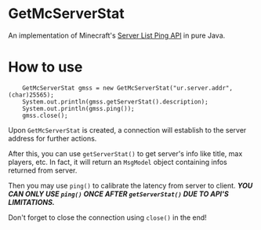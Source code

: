 # GetMcServerStat

An implementation of Minecraft's [Server List Ping API](https://wiki.vg/Server_List_Ping) in pure Java.

# How to use

        GetMcServerStat gmss = new GetMcServerStat("ur.server.addr", (char)25565);
        System.out.println(gmss.getServerStat().description);
        System.out.println(gmss.ping());
        gmss.close();

Upon `GetMcServerStat` is created, a connection will establish to the server address for further actions.

After this, you can use `getServerStat()` to get server's info like title, max players, etc.
In fact, it will return an `MsgModel` object containing infos returned from server.

Then you may use `ping()` to calibrate the latency from server to client. ___YOU CAN ONLY USE `ping()` ONCE AFTER `getServerStat()` DUE TO API'S LIMITATIONS.___

Don't forget to close the connection using `close()` in the end!